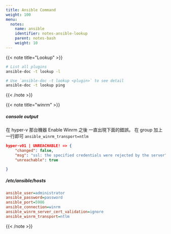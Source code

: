 ```yaml
---
title: Ansible Command
weight: 100
menu:
  notes:
    name: ansible
    identifier: notes-ansible-lookup
    parent: notes-bash
    weight: 10
---
```


{{< note title="Lookup" >}}

```bash
# List all plugins
ansible-doc -t lookup -l

# Use `ansible-doc -t lookup <plugin>` to see detail
ansible-doc -t lookup ping
```

{{< /note >}}

{{< note title="winrm" >}}

##### console output

在 hyper-v 那台機器 Enable Winrm 之後 一直出現下面的錯誤。
在 group 加上一行即可
`ansible_winrm_transport=ntlm`

```json
hyper-v01 | UNREACHABLE! => {
    "changed": false,
    "msg": "ssl: the specified credentials were rejected by the server",
    "unreachable": true

}
```

##### /etc/ansible/hosts

```ini
ansible_user=administrator
ansible_password=password
ansible_port=5986
ansible_connection=winrm
ansible_winrm_server_cert_validation=ignore
ansible_winrm_transport=ntlm
```

{{< /note >}}
